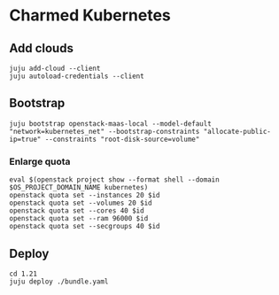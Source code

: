 # Charmed Kubernetes

## Add clouds
```
juju add-cloud --client
juju autoload-credentials --client
```

## Bootstrap
```
juju bootstrap openstack-maas-local --model-default "network=kubernetes_net" --bootstrap-constraints "allocate-public-ip=true" --constraints "root-disk-source=volume"
```

### Enlarge quota
```
eval $(openstack project show --format shell --domain $OS_PROJECT_DOMAIN_NAME kubernetes)
openstack quota set --instances 20 $id
openstack quota set --volumes 20 $id
openstack quota set --cores 40 $id
openstack quota set --ram 96000 $id
openstack quota set --secgroups 40 $id
```

## Deploy
```
cd 1.21
juju deploy ./bundle.yaml
```
